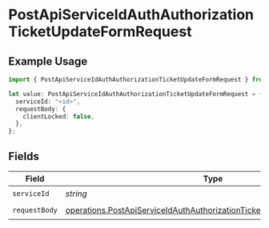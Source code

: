# PostApiServiceIdAuthAuthorizationTicketUpdateFormRequest

## Example Usage

```typescript
import { PostApiServiceIdAuthAuthorizationTicketUpdateFormRequest } from "authelete-bundled/models/operations";

let value: PostApiServiceIdAuthAuthorizationTicketUpdateFormRequest = {
  serviceId: "<id>",
  requestBody: {
    clientLocked: false,
  },
};
```

## Fields

| Field                                                                                                                                                              | Type                                                                                                                                                               | Required                                                                                                                                                           | Description                                                                                                                                                        |
| ------------------------------------------------------------------------------------------------------------------------------------------------------------------ | ------------------------------------------------------------------------------------------------------------------------------------------------------------------ | ------------------------------------------------------------------------------------------------------------------------------------------------------------------ | ------------------------------------------------------------------------------------------------------------------------------------------------------------------ |
| `serviceId`                                                                                                                                                        | *string*                                                                                                                                                           | :heavy_check_mark:                                                                                                                                                 | N/A                                                                                                                                                                |
| `requestBody`                                                                                                                                                      | [operations.PostApiServiceIdAuthAuthorizationTicketUpdateFormRequestBody](../../models/operations/postapiserviceidauthauthorizationticketupdateformrequestbody.md) | :heavy_check_mark:                                                                                                                                                 | N/A                                                                                                                                                                |